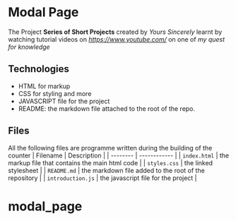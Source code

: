 # Modal Page

The Project **Series of Short Projects** created by *Yours Sincerely* learnt by watching tutorial videos on *<https://www.youtube.com/>* on one of  *my quest for knowledge*

## Technologies

* HTML for markup
* CSS for styling and more
* JAVASCRIPT file for the project
* README: the markdown file attached to the root of the repo.

## Files

All the following files are programme written during the building of the counter
| Filename | Description |
| -------- | ------------ |
| `index.html` | the markup file that contains the main html code |
| `styles.css` | the linked stylesheet |
| `README.md` | the markdown file added to the root of the repository |
| `introduction.js` | the javascript file for the project |
# modal_page
